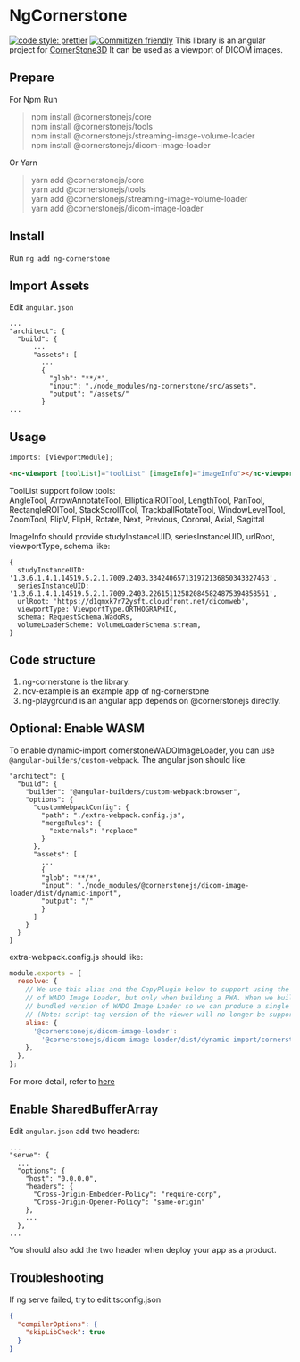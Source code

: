 # NgCornerstone

[![code style: prettier](https://img.shields.io/badge/code_style-prettier-ff69b4.svg?style=flat-square)](https://github.com/prettier/prettier)
[![Commitizen friendly](https://img.shields.io/badge/commitizen-friendly-brightgreen.svg)](http://commitizen.github.io/cz-cli/)
This library is an angular project for [CornerStone3D](https://www.cornerstonejs.org/)
It can be used as a viewport of DICOM images.

## Prepare

For Npm Run

> npm install @cornerstonejs/core  
> npm install @cornerstonejs/tools  
> npm install @cornerstonejs/streaming-image-volume-loader  
> npm install @cornerstonejs/dicom-image-loader

Or Yarn

> yarn add @cornerstonejs/core  
> yarn add @cornerstonejs/tools  
> yarn add @cornerstonejs/streaming-image-volume-loader  
> yarn add @cornerstonejs/dicom-image-loader

## Install

Run `ng add ng-cornerstone`

## Import Assets

Edit `angular.json`

```
...
"architect": {
  "build": {
      ...
      "assets": [
        ...
        {
          "glob": "**/*",
          "input": "./node_modules/ng-cornerstone/src/assets",
          "output": "/assets/"
        }
...
```

## Usage

```ts
imports: [ViewportModule];
```

```html
<nc-viewport [toolList]="toolList" [imageInfo]="imageInfo"></nc-viewport>
```

ToolList support follow tools:  
AngleTool,
ArrowAnnotateTool,
EllipticalROITool,
LengthTool,
PanTool,
RectangleROITool,
StackScrollTool,
TrackballRotateTool,
WindowLevelTool,
ZoomTool, FlipV, FlipH,
Rotate, Next, Previous, Coronal, Axial, Sagittal

ImageInfo should provide studyInstanceUID, seriesInstanceUID, urlRoot, viewportType, schema
like:

```
{
  studyInstanceUID: '1.3.6.1.4.1.14519.5.2.1.7009.2403.334240657131972136850343327463',
  seriesInstanceUID: '1.3.6.1.4.1.14519.5.2.1.7009.2403.226151125820845824875394858561',
  urlRoot: 'https://d1qmxk7r72ysft.cloudfront.net/dicomweb',
  viewportType: ViewportType.ORTHOGRAPHIC,
  schema: RequestSchema.WadoRs,
  volumeLoaderScheme: VolumeLoaderSchema.stream,
}
```

## Code structure

1. ng-cornerstone is the library.
2. ncv-example is an example app of ng-cornerstone
3. ng-playground is an angular app depends on @cornerstonejs directly.

## Optional: Enable WASM

To enable dynamic-import cornerstoneWADOImageLoader, you can use `@angular-builders/custom-webpack`.
The angular json should like:

```
"architect": {
  "build": {
    "builder": "@angular-builders/custom-webpack:browser",
    "options": {
      "customWebpackConfig": {
        "path": "./extra-webpack.config.js",
        "mergeRules": {
          "externals": "replace"
        }
      },
      "assets": [
        ...
        {
        "glob": "**/*",
        "input": "./node_modules/@cornerstonejs/dicom-image-loader/dist/dynamic-import",
        "output": "/"
        }
      ]
    }
  }
}
```

extra-webpack.config.js should like:

```js
module.exports = {
  resolve: {
    // We use this alias and the CopyPlugin below to support using the dynamic-import version
    // of WADO Image Loader, but only when building a PWA. When we build a package, we must use the
    // bundled version of WADO Image Loader so we can produce a single file for the viewer.
    // (Note: script-tag version of the viewer will no longer be supported in OHIF v3)
    alias: {
      '@cornerstonejs/dicom-image-loader':
        '@cornerstonejs/dicom-image-loader/dist/dynamic-import/cornerstoneDICOMImageLoader.min.js',
    },
  },
};
```

For more detail, refer to [here](https://github.com/cornerstonejs/cornerstoneWADOImageLoader#upgrade-to-cwil-v4x)

## Enable SharedBufferArray

Edit `angular.json` add two headers:

```
...
"serve": {
  ...
  "options": {
    "host": "0.0.0.0",
    "headers": {
      "Cross-Origin-Embedder-Policy": "require-corp",
      "Cross-Origin-Opener-Policy": "same-origin"
    },
    ...
  },
...

```

You should also add the two header when deploy your app as a product.

## Troubleshooting

If ng serve failed, try to edit tsconfig.json

```json
{
  "compilerOptions": {
    "skipLibCheck": true
  }
}
```
